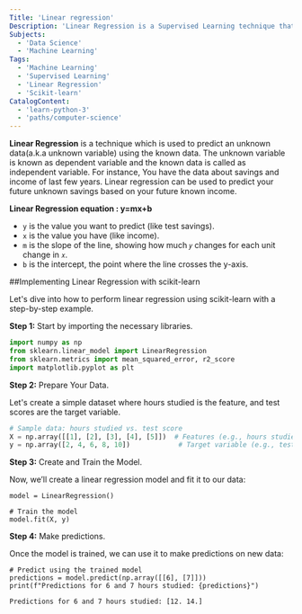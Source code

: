 ```yaml
---
Title: 'Linear regression'
Description: 'Linear Regression is a Supervised Learning technique that Predicts a continuous output based on the linear relationship with input features.'
Subjects:
  - 'Data Science'
  - 'Machine Learning'
Tags:
  - 'Machine Learning'
  - 'Supervised Learning'
  - 'Linear Regression'
  - 'Scikit-learn'
CatalogContent:
  - 'learn-python-3'
  - 'paths/computer-science'
---
```


**Linear Regression** is a technique which is used to predict an unknown data(a.k.a unknown variable) using the known data. The unknown variable is known as dependent variable and the known data is called as independent variable. For instance, You have the data about savings and income of last few years. Linear regression can be used to predict your future unknown savings based on your future known income.

**Linear Regression equation : y=mx+b**

- `y` is the value you want to predict (like test savings).
- `x` is the value you have (like income).
- `m` is the slope of the line, showing how much `𝑦` changes for each unit change in `𝑥`.
- `b` is the intercept, the point where the line crosses the y-axis.


##Implementing Linear Regression with scikit-learn

Let's dive into how to perform linear regression using scikit-learn with a step-by-step example.

**Step 1:** Start by importing the necessary libraries.

```py
import numpy as np
from sklearn.linear_model import LinearRegression
from sklearn.metrics import mean_squared_error, r2_score
import matplotlib.pyplot as plt
```

**Step 2:** Prepare Your Data.

Let's create a simple dataset where hours studied is the feature, and test scores are the target variable.

```py
# Sample data: hours studied vs. test score
X = np.array([[1], [2], [3], [4], [5]])  # Features (e.g., hours studied)
y = np.array([2, 4, 6, 8, 10])            # Target variable (e.g., test scores)
```

**Step 3:** Create and Train the Model.

Now, we’ll create a linear regression model and fit it to our data:

```py# Create the model
model = LinearRegression()

# Train the model
model.fit(X, y)
```

**Step 4:** Make predictions.

Once the model is trained, we can use it to make predictions on new data:

```py# Create the model
# Predict using the trained model
predictions = model.predict(np.array([[6], [7]]))
print(f"Predictions for 6 and 7 hours studied: {predictions}")
```

```py#Output
Predictions for 6 and 7 hours studied: [12. 14.]
```

